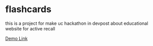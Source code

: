 # flashcards
this is a project for make uc hackathon in devpost about educational website for active recall 

[Demo Link](https://lokesh-04.github.io/flashcards/)
